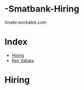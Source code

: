 # -Smatbank-Hiring
hivebr.workable.com

# Index

* [Hiring](#hiring)
* [Key Values](#key-values)

# Hiring
